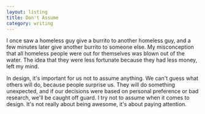 ```yaml
---
layout: listing
title: Don't Assume
category: writing
---
```


I once saw a homeless guy give a burrito to another homeless guy, and a few minutes later give another burrito to someone else. My misconception that all homeless people were out for themselves was blown out of the water. The idea that they were less fortunate because they had less money, left my mind.

In design, it's important for us not to assume anything. We can't guess what others will do, because people surprise us. They will do something unexpected, and if our decisions were based on personal preference or bad research, we'll be caught off guard. I try not to assume when it comes to design. It's not really about being awesome, it's about paying attention.
